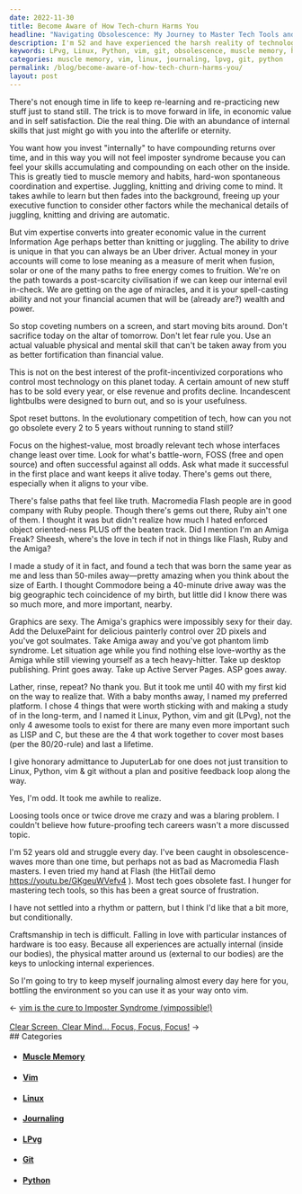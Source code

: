 ```yaml
---
date: 2022-11-30
title: Become Aware of How Tech-churn Harms You
headline: "Navigating Obsolescence: My Journey to Master Tech Tools and Stay Ahead of the Curve"
description: I'm 52 and have experienced the harsh reality of technological obsolescence. To future-proof my tech career, I have decided to focus on developing skills that can't be taken away, such as muscle memory and habits. I have also chosen to focus on tech that changes the least over time, and created the term LPvg (Linux, Python, vim and git) to highlight four essential tools. I'm journaling almost every day to help others learn these tools, so they can stay ahead.
keywords: LPvg, Linux, Python, vim, git, obsolescence, muscle memory, habits, Information Age, tech career, future-proofing, journaling, tech tools, relearn, repractice
categories: muscle memory, vim, linux, journaling, lpvg, git, python
permalink: /blog/become-aware-of-how-tech-churn-harms-you/
layout: post
---
```



There's not enough time in life to keep re-learning and re-practicing new stuff
just to stand still. The trick is to move forward in life, in economic value
and in self satisfaction. Die the real thing. Die with an abundance of internal
skills that just might go with you into the afterlife or eternity.

You want how you invest "internally" to have compounding returns over time, and
in this way you will not feel imposter syndrome because you can feel your
skills accumulating and compounding on each other on the inside. This is
greatly tied to muscle memory and habits, hard-won spontaneous coordination and
expertise. Juggling, knitting and driving come to mind. It takes awhile to
learn but then fades into the background, freeing up your executive function to
consider other factors while the mechanical details of juggling, knitting and
driving are automatic.

But vim expertise converts into greater economic value in the current
Information Age perhaps better than knitting or juggling. The ability to drive
is unique in that you can always be an Uber driver. Actual money in your
accounts will come to lose meaning as a measure of merit when fusion, solar or
one of the many paths to free energy comes to fruition. We're on the path
towards a post-scarcity civilisation if we can keep our internal evil in-check.
We are getting on the age of miracles, and it is your spell-casting ability and
not your financial acumen that will be (already are?) wealth and power.

So stop coveting numbers on a screen, and start moving bits around. Don't
sacrifice today on the altar of tomorrow. Don't let fear rule you. Use an
actual valuable physical and mental skill that can't be taken away from you as
better fortification than financial value.

This is not on the best interest of the profit-incentivized corporations who
control most technology on this planet today. A certain amount of new stuff has
to be sold every year, or else revenue and profits decline. Incandescent
lightbulbs were designed to burn out, and so is your usefulness.

Spot reset buttons. In the evolutionary competition of tech, how can you not go
obsolete every 2 to 5 years without running to stand still?

Focus on the highest-value, most broadly relevant tech whose interfaces change
least over time. Look for what's battle-worn, FOSS (free and open source) and
often successful against all odds. Ask what made it successful in the first
place and want keeps it alive today. There's gems out there, especially when it
aligns to your vibe.

There's false paths that feel like truth. Macromedia Flash people are in good
company with Ruby people. Though there's gems out there, Ruby ain't one of
them. I thought it was but didn't realize how much I hated enforced object
oriented-ness PLUS off the beaten track. Did I mention I'm an Amiga Freak?
Sheesh, where's the love in tech if not in things like Flash, Ruby and the
Amiga?

I made a study of it in fact, and found a tech that was born the same year as
me and less than 50-miles away—pretty amazing when you think about the size of
Earth. I thought Commodore being a 40-minute drive away was the big geographic
tech coincidence of my birth, but little did I know there was so much more, and
more important, nearby.

Graphics are sexy. The Amiga's graphics were  impossibly sexy for their day.
Add the DeluxePaint for delicious painterly control over 2D pixels and you've
got soulmates. Take Amiga away and you've got phantom limb syndrome. Let
situation age while you find nothing else love-worthy as the Amiga while still
viewing yourself as a tech heavy-hitter. Take up desktop publishing. Print goes
away. Take up Active Server Pages. ASP goes away.

Lather, rinse, repeat? No thank you. But it took me until 40 with my first kid
on the way to realize that. With a baby months away, I named my preferred
platform. I chose 4 things that were worth sticking with and making a study of
in the long-term, and I named it Linux, Python, vim and git (LPvg), not the
only 4 awesome tools to exist for there are many even more important such as
LISP and C, but these are the 4 that work together to cover most bases (per the
80/20-rule) and last a lifetime.

I give honorary admittance to JuputerLab for one does not just transition to
Linux, Python, vim & git without a plan and positive feedback loop along the
way.

Yes, I'm odd. It took me awhile to realize.

Loosing tools once or twice drove me crazy and was a blaring problem. I
couldn't believe how future-proofing tech careers wasn't a more discussed
topic.

I'm 52 years old and struggle every day. I've been caught in obsolescence-waves
more than one time, but perhaps not as bad as Macromedia Flash masters. I even
tried my hand at Flash (the HitTail demo https://youtu.be/GKgeuWVefv4 ). Most
tech goes obsolete fast. I hunger for mastering tech tools, so this has been a
great source of frustration.

I have not settled into a rhythm or pattern, but I think I'd like that a bit
more, but conditionally.

Craftsmanship in tech is difficult. Falling in love with particular instances
of hardware is too easy. Because all experiences are actually internal (inside
our bodies), the physical matter around us (external to our bodies) are the
keys to unlocking internal experiences.

So I'm going to try to keep myself journaling almost every day here for you,
bottling the environment so you can use it as your way onto vim.


<div class="arrow-links"><div class="post-nav-prev"><span class="arrow">&larr;&nbsp;</span><a href="/blog/vim-is-the-cure-to-imposter-syndrome-vimpossible/">vim is the cure to Imposter Syndrome (vimpossible!)</a></div> &nbsp; <div class="post-nav-next"><a href="/blog/clear-screen-clear-mind-focus-focus-focus/">Clear Screen, Clear Mind... Focus, Focus, Focus!</a><span class="arrow">&nbsp;&rarr;</span></div></div>
## Categories

<ul>
<li><h4><a href='/muscle-memory/'>Muscle Memory</a></h4></li>
<li><h4><a href='/vim/'>Vim</a></h4></li>
<li><h4><a href='/linux/'>Linux</a></h4></li>
<li><h4><a href='/journaling/'>Journaling</a></h4></li>
<li><h4><a href='/lpvg/'>LPvg</a></h4></li>
<li><h4><a href='/git/'>Git</a></h4></li>
<li><h4><a href='/python/'>Python</a></h4></li></ul>